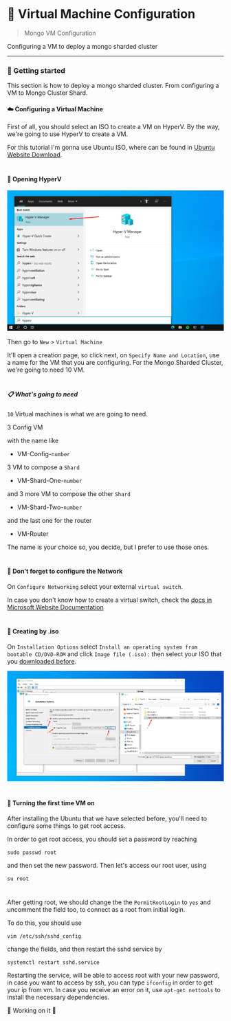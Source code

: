 # 💫 Virtual Machine Configuration

> Mongo VM Configuration

<p>Configuring a VM to deploy a mongo sharded cluster</p>

---

### 🚀 Getting started

This section is how to deploy a mongo sharded cluster. From configuring a VM to Mongo Cluster Shard.

#### :cloud: Configuring a Virtual Machine

First of all, you should select an ISO to create a VM on HyperV. By the way, we're going to use HyperV to create a VM.

For this tutorial I'm gonna use Ubuntu ISO, where can be found in [Ubuntu Website Download](https://ubuntu.com/download/server).

# 

#### :open_file_folder: Opening HyperV

<p align="left">
  <img src="../.github/hyperv-opening.png" alt="Opening HyperV" width="725px">
</p>

Then go to `New` > `Virtual Machine`

It'll open a creation page, so click next, on `Specify Name and Location`, use a name for the VM that you are configuring. For the Mongo Sharded Cluster, we're going to need 10 VM.

# 

##### :clipboard: What's going to need

`10` Virtual machines is what we are going to need.

3 Config VM

with the name like

- VM-Config-`number`

3 VM to compose a `Shard`

- VM-Shard-One-`number`

and 3 more VM to compose the other `Shard`

- VM-Shard-Two-`number`

and the last one for the router

- VM-Router


The name is your choice so, you decide, but I prefer to use those ones.

# 

#### :dart: Don't forget to configure the Network

On `Configure Networking` select your external `virtual switch`.

In case you don't know how to create a virtual switch, check the [docs in Microsoft Website Documentation](https://docs.microsoft.com/en-us/windows-server/virtualization/hyper-v/get-started/create-a-virtual-switch-for-hyper-v-virtual-machines) 

# 

#### :electric_plug: Creating by .iso

On `Installation Options` select `Install an operating system from bootable CD/DVD-ROM` and click `Image file (.iso):` then select your ISO that you [downloaded before](#cloud-configuring-a-virtual-machine).

<p align="left">
  <img src="../.github/creating_by_iso.png" alt="Creating VM by ISO" width="975px">
</p>

# 

#### :bookmark: Turning the first time VM on

After installing the Ubuntu that we have selected before, you'll need to configure some things to get root access.

In order to get root access, you should set a password by reaching

```console
sudo passwd root
```

and then set the new password. Then let's access our root user, using 

```console
su root
```

# 


After getting root, we should change the the `PermitRootLogin` to `yes` and uncomment the field too, to connect as a root from initial login.

To do this, you should use

```console
vim /etc/ssh/sshd_config
```

change the fields, and then restart the sshd service by 

```console
systemctl restart sshd.service
```

Restarting the service, will be able to access root with your new password, in case you want to access by ssh, you can type `ifconfig` in order to get your ip from vm. In case you receive an error on it, use `apt-get nettools` to install the necessary dependencies.

🚧 Working on it 🚧
